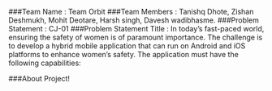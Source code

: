 ###Team Name : Team Orbit
###Team Members :
    Tanishq Dhote,
    Zishan Deshmukh,
    Mohit Deotare,
    Harsh singh,
    Davesh wadibhasme.
###Problem Statement : CJ-01 
###Problem Statement Title : In today’s fast-paced world, ensuring the safety of women is of paramount importance. The challenge is to
develop a hybrid mobile application that can run on Android and iOS platforms to enhance women’s safety.
The application must have the following capabilities:


###About Project!

